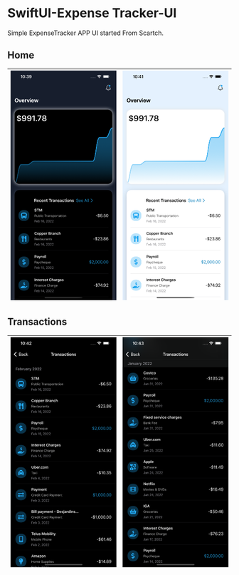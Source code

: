 # SwiftUI-Expense Tracker-UI

Simple ExpenseTracker APP UI started From Scartch.

## Home
|![Image1](Media/home-dark.png)|![Image3](Media/home-light.png)|
|-|-|

## Transactions
|![Image4](Media/trans.png)|![Image5](Media/trans-group.png)|
|-|-|